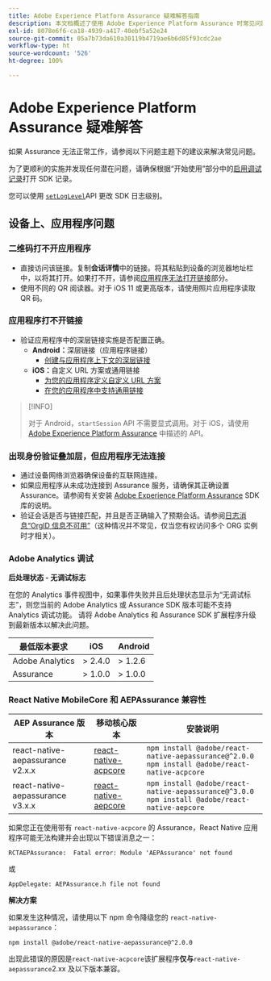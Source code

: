 ```yaml
---
title: Adobe Experience Platform Assurance 疑难解答指南
description: 本文档概述了使用 Adobe Experience Platform Assurance 时常见问题的解决方案。
exl-id: 8078e6f6-ca18-4939-a417-40ebf5a52e24
source-git-commit: 05a7b73da610a30119b4719ae6b6d85f93cdc2ae
workflow-type: ht
source-wordcount: '526'
ht-degree: 100%

---
```


# Adobe Experience Platform Assurance 疑难解答

如果 Assurance 无法正常工作，请参阅以下问题主题下的建议来解决常见问题。

为了更顺利的实施并发现任何潜在问题，请确保根据“开始使用”部分中的[启用调试记录](https://developer.adobe.com/client-sdks/documentation/getting-started/enable-debug-logging/)打开 SDK 记录。

您可以使用 [`setLogLevel`](https://developer.adobe.com/client-sdks/documentation/mobile-core/api-reference/#setloglevel)API 更改 SDK 日志级别。

## 设备上、应用程序问题

### 二维码打不开应用程序

* 直接访问该链接。复制&#x200B;**会话详情**&#x200B;中的链接。将其粘贴到设备的浏览器地址栏中，以将其打开。如果打不开，请参阅[应用程序无法打开链接](#app-does-not-open-link)部分。
* 使用不同的 QR 阅读器。对于 iOS 11 或更高版本，请使用照片应用程序读取 QR 码。

### 应用程序打不开链接

* 验证应用程序中的深层链接实施是否配置正确。
   * **Android：**&#x200B;深层链接（应用程序链接）
      * [创建与应用程序上下文的深层链接](https://developer.android.com/training/app-links/deep-linking)
   * **iOS：**&#x200B;自定义 URL 方案或通用链接
      * [为您的应用程序定义自定义 URL 方案](https://developer.apple.com/documentation/uikit/inter-process_communication/allowing_apps_and_websites_to_link_to_your_content/defining_a_custom_url_scheme_for_your_app)
      * [在您的应用程序中支持通用链接](https://developer.apple.com/documentation/uikit/inter-process_communication/allowing_apps_and_websites_to_link_to_your_content/supporting_universal_links_in_your_app)

>[!INFO]
>
>对于 Android，`startSession` API 不需要显式调用。对于 iOS，请使用 [Adobe Experience Platform Assurance](https://developer.adobe.com/client-sdks/documentation/platform-assurance-sdk/#register-aepassurance-with-mobile-core) 中描述的 API。

### 出现身份验证叠加层，但应用程序无法连接

* 通过设备网络浏览器确保设备的互联网连接。
* 如果应用程序从未成功连接到 Assurance 服务，请确保其正确设置 Assurance。请参阅有关安装 [Adobe Experience Platform Assurance](./tutorials/implement-assurance.md) SDK 库的说明。
* 验证会话是否与链接匹配，并且是否正确输入了预期会话。请参阅[日志消息“OrgID 信息不可用”](https://developer.adobe.com/client-sdks/documentation/platform-assurance-sdk/common-issues/#orgid-information-is-not-available)（这种情况并不常见，仅当您有权访问多个 ORG 实例时才相关）。

### Adobe Analytics 调试

**后处理状态 - 无调试标志**

在您的 Analytics 事件视图中，如果事件失败并且后处理状态显示为“无调试标志”，则您当前的 Adobe Analytics 或 Assurance SDK 版本可能不支持 Analytics 调试功能。
请将 Adobe Analytics 和 Assurance SDK 扩展程序升级到最新版本以解决此问题。

| 最低版本要求 | iOS | Android |
| --------------------------- | --- | ------- |
| Adobe Analytics | > 2.4.0 | > 1.2.6 |
| Assurance | > 1.0.0 | > 1.0.0 |

### React Native MobileCore 和 AEPAssurance 兼容性

| AEP Assurance 版本 | 移动核心版本 | 安装说明 |
| --------------------- | ------------------- | ------------------- |
| react-native-aepassurance v2.x.x | [react-native-acpcore](https://www.npmjs.com/package/@adobe/react-native-acpcore) | `npm install @adobe/react-native-aepassurance@^2.0.0` <br/>`npm install @adobe/react-native-acpcore` |
| react-native-aepassurance v3.x.x | [react-native-aepcore](https://www.npmjs.com/package/@adobe/react-native-aepcore) | `npm install @adobe/react-native-aepassurance@^3.0.0` <br/>`npm install @adobe/react-native-aepcore` |

如果您正在使用带有 `react-native-acpcore` 的 Assurance，React Native 应用程序可能无法构建并会出现以下错误消息之一：

```
RCTAEPAssurance:  Fatal error: Module 'AEPAssurance' not found
```

或

```
AppDelegate: AEPAssurance.h file not found
```

**解决方案**

如果发生这种情况，请使用以下 npm 命令降级您的 `react-native-aepassurance`：

```shell
npm install @adobe/react-native-aepassurance@^2.0.0
```

出现此错误的原因是`react-native-acpcore`该扩展程序&#x200B;**仅与**`react-native-aepassurance`2.xx 及以下版本兼容。
